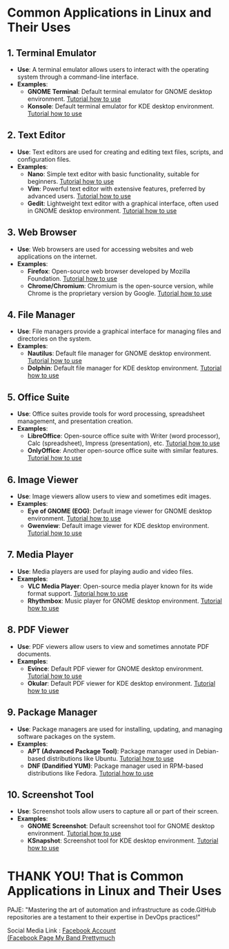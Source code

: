# Common Applications in Linux and Their Uses

## 1. **Terminal Emulator**
- **Use**: A terminal emulator allows users to interact with the operating system through a command-line interface.
- **Examples**: 
  - **GNOME Terminal**: Default terminal emulator for GNOME desktop environment. [Tutorial how to use](https://www.youtube.com/watch?v=s00FvXA9V7s)
  - **Konsole**: Default terminal emulator for KDE desktop environment. [Tutorial how to use](https://www.youtube.com/watch?v=Yl7NFenTgIo&pp=ygUXS29uc29sZSAgbGludXggdHV0b3JpYWw%3D)

## 2. **Text Editor**
- **Use**: Text editors are used for creating and editing text files, scripts, and configuration files.
- **Examples**:
  - **Nano**: Simple text editor with basic functionality, suitable for beginners. [Tutorial how to use](https://www.youtube.com/watch?v=DLeATFgGM-A&pp=ygUTTmFubyBsaW51eCB0dXRvcmlhbA%3D%3D)
  - **Vim**: Powerful text editor with extensive features, preferred by advanced users. [Tutorial how to use](https://www.youtube.com/watch?v=ggSyF1SVFr4&pp=ygUTVmltICBsaW51eCB0dXRvcmlhbA%3D%3D)
  - **Gedit**: Lightweight text editor with a graphical interface, often used in GNOME desktop environment. [Tutorial how to use](https://www.youtube.com/watch?v=LqMx6drkQTw&pp=ygUVR0VESVQgIGxpbnV4IHR1dG9yaWFs)

## 3. **Web Browser**
- **Use**: Web browsers are used for accessing websites and web applications on the internet.
- **Examples**:
  - **Firefox**: Open-source web browser developed by Mozilla Foundation. [Tutorial how to use](https://www.youtube.com/watch?v=W1qb7m-xs50&pp=ygUWRklSRUZPWCBsaW51eCB0dXRvcmlhbA%3D%3D)
  - **Chrome/Chromium**: Chromium is the open-source version, while Chrome is the proprietary version by Google. [Tutorial how to use](https://www.youtube.com/watch?v=k_iuTefIUMY&pp=ygUWY2hqcm9tZSBsaW51eCB0dXRvcmlhbA%3D%3D)

## 4. **File Manager**
- **Use**: File managers provide a graphical interface for managing files and directories on the system.
- **Examples**:
  - **Nautilus**: Default file manager for GNOME desktop environment. [Tutorial how to use](https://www.youtube.com/watch?v=fLdY8MCeaYM&pp=ygUXTmF1dGlsdXMgbGludXggdHV0b3JpYWw%3D)
  - **Dolphin**: Default file manager for KDE desktop environment. [Tutorial how to use](https://www.youtube.com/watch?v=sHyKA5OrRdQ&pp=ygUWZG9wbGhpbiBsaW51eCB0dXRvcmlhbA%3D%3D)

## 5. **Office Suite**
- **Use**: Office suites provide tools for word processing, spreadsheet management, and presentation creation.
- **Examples**:
  - **LibreOffice**: Open-source office suite with Writer (word processor), Calc (spreadsheet), Impress (presentation), etc. [Tutorial how to use](https://www.youtube.com/watch?v=G0che2Az9hw&pp=ygUaTGlicmVPZmZpY2UgbGludXggdHV0b3JpYWw%3D)
  - **OnlyOffice**: Another open-source office suite with similar features. [Tutorial how to use](https://www.youtube.com/watch?v=mQhmU_cplPs&pp=ygUZT25seU9mZmljZSBsaW51eCB0dXRvcmlhbA%3D%3D)

## 6. **Image Viewer**
- **Use**: Image viewers allow users to view and sometimes edit images.
- **Examples**:
  - **Eye of GNOME (EOG)**: Default image viewer for GNOME desktop environment. [Tutorial how to use](https://www.youtube.com/watch?v=NXwGsUEzfOA&pp=ygUhRXllIG9mIEdOT01FIChFT0cpIGxpbnV4IHR1dG9yaWFs)
  - **Gwenview**: Default image viewer for KDE desktop environment. [Tutorial how to use](https://www.youtube.com/watch?v=MZAjNNpPk5M&pp=ygUXR3dlbnZpZXcgbGludXggdHV0b3JpYWw%3D)

## 7. **Media Player**
- **Use**: Media players are used for playing audio and video files.
- **Examples**:
  - **VLC Media Player**: Open-source media player known for its wide format support. [Tutorial how to use](https://www.youtube.com/watch?v=XJxIvyK9QsI&pp=ygUfVkxDIE1lZGlhIFBsYXllciBsaW51eCB0dXRvcmlhbA%3D%3D)
  - **Rhythmbox**: Music player for GNOME desktop environment. [Tutorial how to use](https://www.youtube.com/watch?v=ENs6rDYl2Ug&pp=ygUgUmh5dGhtYm94ICBQbGF5ZXIgbGludXggdHV0b3JpYWw%3D)

## 8. **PDF Viewer**
- **Use**: PDF viewers allow users to view and sometimes annotate PDF documents.
- **Examples**:
  - **Evince**: Default PDF viewer for GNOME desktop environment. [Tutorial how to use](https://www.youtube.com/watch?v=jxcMm-29_v0&pp=ygUcRXZpbmNlIFBsYXllciBsaW51eCB0dXRvcmlhbA%3D%3D)
  - **Okular**: Default PDF viewer for KDE desktop environment. [Tutorial how to use](https://www.youtube.com/watch?v=uGCI_omRSEI&pp=ygUcT2t1bGFyIFBsYXllciBsaW51eCB0dXRvcmlhbA%3D%3D)

## 9. **Package Manager**
- **Use**: Package managers are used for installing, updating, and managing software packages on the system.
- **Examples**:
  - **APT (Advanced Package Tool)**: Package manager used in Debian-based distributions like Ubuntu. [Tutorial how to use](https://www.youtube.com/watch?v=1kicKTbK768&pp=ygUTQVBUICBsaW51eCB0dXRvcmlhbA%3D%3D)
  - **DNF (Dandified YUM)**: Package manager used in RPM-based distributions like Fedora. [Tutorial how to use](https://www.youtube.com/watch?v=6ItI793zBgY&pp=ygUiRE5GIChEYW5kaWZpZWQgWVVNKSBsaW51eCB0dXRvcmlhbA%3D%3D)

## 10. **Screenshot Tool**
- **Use**: Screenshot tools allow users to capture all or part of their screen.
- **Examples**:
  - **GNOME Screenshot**: Default screenshot tool for GNOME desktop environment. [Tutorial how to use](https://www.youtube.com/watch?v=oUoGAxWrvng&pp=ygUgR05PTUUgU2NyZWVuc2hvdCAgbGludXggdHV0b3JpYWw%3D)
  - **KSnapshot**: Screenshot tool for KDE desktop environment. [Tutorial how to use](https://www.youtube.com/watch?v=JW5iCp5U1Uk&pp=ygUaS1NuYXBzaG90ICAgbGludXggdHV0b3JpYWw%3D)

# THANK YOU! That is Common Applications in Linux and Their Uses

PAJE:
"Mastering the art of automation and infrastructure as code.GitHub repositories are a testament to their expertise in DevOps practices!"

Social Media Link : [Facebook Account ](https://www.facebook.com/janfredriz.paje.9)
<br>
                   [(Facebook Page My Band Prettymuch](https://www.facebook.com/profile.php?id=100087491817721)
                    
